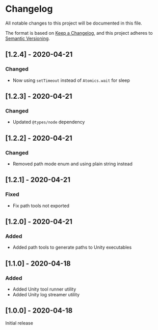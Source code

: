 # Changelog

All notable changes to this project will be documented in this file.

The format is based on [Keep a Changelog](https://keepachangelog.com/en/1.0.0/),
and this project adheres to [Semantic Versioning](https://semver.org/spec/v2.0.0.html).

## [1.2.4] - 2020-04-21

### Changed

- Now using `setTimeout` instead of `Atomics.wait` for sleep

## [1.2.3] - 2020-04-21

### Changed

- Updated `@types/node` dependency

## [1.2.2] - 2020-04-21

### Changed

- Removed path mode enum and using plain string instead

## [1.2.1] - 2020-04-21

### Fixed

- Fix path tools not exported

## [1.2.0] - 2020-04-21

### Added

- Added path tools to generate paths to Unity executables

## [1.1.0] - 2020-04-18

### Added

- Added Unity tool runner utility
- Added Unity log streamer utility

## [1.0.0] - 2020-04-18

Initial release